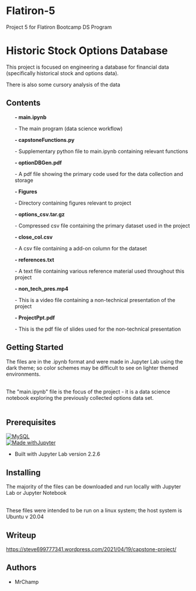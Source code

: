 # Flatiron-5
Project 5 for Flatiron Bootcamp DS Program

# Historic Stock Options Database
<p>This project is focused on engineering a database for financial data (specifically historical stock and options data).

There is also some cursory analysis of the data</p>

## Contents
 <ul><b>- main.ipynb </b></br>
      <p>- The main program (data science workflow)</p></ul>
 <ul><b>- capstoneFunctions.py </b></br>
      <p>- Supplementary python file to main.ipynb containing relevant functions</p></ul>
 <ul><b>- optionDBGen.pdf</b></br>
      <p>- A pdf file showing the primary code used for the data collection and storage</p></ul>
 <ul><b>-  Figures</b></br>
      <p>- Directory containing figures relevant to project</br></p></ul>
 <ul><b>-  options_csv.tar.gz</b></br>
      <p>- Compressed csv file containing the primary dataset used in the project</br></p></ul>
 <ul><b>- close_col.csv</b></br>
      <p>- A csv file containing a add-on column for the dataset</p></ul>
 <ul><b>- references.txt</b></br>
      <p>- A text file containing various reference material used throughout this project</p></ul>
 
 <ul><b>- non_tech_pres.mp4</b></br>
      <p>- This is a video file containing a non-technical presentation of the project</p></ul>
 <ul><b>- ProjectPpt.pdf</b></br>
      <p>- This is the pdf file of slides used for the non-technical presentation</p></ul>



## Getting Started
<p>The files are in the .ipynb format and were made in Jupyter Lab using the dark theme; so color schemes may be difficult to see on lighter themed environments.</br></br>

The "main.ipynb" file is the focus of the project - it is a data science notebook exploring the previously collected options data set.</br></br>

</p>

## Prerequisites
 <a href=https://www.mysql.com/><img alt="MySQL" src="https://camo.githubusercontent.com/4524c09f8c821218b3c602e3e5a222ce00c290c2f87e264b40f398a6b486bd91/68747470733a2f2f696d672e736869656c64732e696f2f62616467652f6d7973716c2d2532333030303030662e7376673f267374796c653d666f722d7468652d6261646765266c6f676f3d6d7973716c266c6f676f436f6c6f723d7768697465"/></a></br>
[![Made withJupyter](https://img.shields.io/badge/Made%20with-Jupyter-orange?style=for-the-badge&logo=Jupyter)](https://jupyter.org/try)
 - Built with Jupyter Lab version 2.2.6
 

## Installing
<p>The majority of the files can be downloaded and run locally with Jupyter Lab or Jupyter Notebook</br></br>

These files were intended to be run on a linux system; the host system is Ubuntu v 20.04
</p>

## Writeup
https://steve699777341.wordpress.com/2021/04/19/capstone-project/
## Authors
- MrChamp
